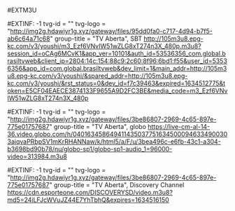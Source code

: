 #EXTM3U

#EXTINF: -1 tvg-id = "" tvg-logo = "http://img2g.hdawiyr1g.xyz/gateway/files/95dd0fa0-c717-4d94-b7f5-ab6c64a71c68" group-title = "TV Aberta", SBT
http://105m3u8.epg-kc.com/v3/youshi/m3_Ezf6VNvIW51wZLG8xT274n3X_480p.m3u8?session_id=oCAg6MCvK1&app_ver=10101&auth_id=53536356_com.global.brasiltvweb&client_ip=2804:14c:154:88c9:2c60:8f96:6bd1:f55&user_id=53536356&app_id=com.global.brasiltvweb&dev_limit=1&main_addr=http://105m3u8.epg-kc.com/v3/youshi/&spared_addr=http://105m3u8.epg-kc.com/v3/youshi/&rst_status=0&dev_id=f7c39463&expired=1634512775&token=E5CF04EAECE3874133F9655A9D2FC3BE&media_code=m3_Ezf6VNvIW51wZLG8xT274n3X_480p

#EXTINF: -1 tvg-id = "" tvg-logo = "http://img2g.hdawiyr1g.xyz/gateway/files/3be86807-2969-4c65-897e-775e01757687" group-title = "TV Aberta", globo
https://live-cm-al-14-36.video.globo.com/h/0401634586494114350377516345000946334900303ajqvaPRbpSV1mKrRHANNaw/k/html5/a/F/u/3bea496c-e6fb-43c1-a304-b3698bd90b78/nu/globo-sp1/globo-sp1-audio_1=96000-video=313984.m3u8

#EXTINF: -1 tvg-id = "" tvg-logo = "http://img2g.hdawiyr1g.xyz/gateway/files/3be86807-2969-4c65-897e-775e01757687" group-title = "TV Aberta", Discovery Channel
https://cdn.esporteone.com/DISCOVERYSD/video.m3u8?md5=24iLFJcWVuJZ44E7YhTbhQ&expires=1634516150
